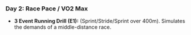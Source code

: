 ### Day 2: Race Pace / VO2 Max
- **3 Event Running Drill (E1):** (Sprint/Stride/Sprint over 400m). Simulates the demands of a middle-distance race.
